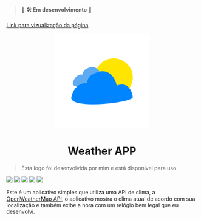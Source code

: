 
>#### :construction: :hammer_and_wrench: Em desenvolvimento :construction:

[Link para vizualização da página](https://rafaelbarbosa17-weather-app-ts.netlify.app/)

<div align="center">
    <img src="https://github.com/RafaelBarbosa17/weather-app-ts/blob/main/public/favicon.png?raw=true">
    <h1 align="center"> Weather APP </h1>
</div>

> Esta logo foi desenvolvida por mim e está disponivel para uso.

![](https://img.shields.io/badge/-TypeScript-blue) ![](https://img.shields.io/badge/-React-blue) ![](https://img.shields.io/badge/-CSS-informational) ![](https://img.shields.io/badge/-OpenWeatherApi-orange) ![](https://img.shields.io/badge/-React%20Icons-blueviolet)

Este é um aplicativo simples que utiliza uma API de clima, a [OpenWeatherMap API](https://openweathermap.org/api), o aplicativo mostra o clima atual de acordo com sua localização e também exibe a hora com um relógio bem legal que eu desenvolvi.
